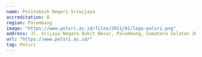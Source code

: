 ```yaml
---
name: Politeknik Negeri Sriwijaya
accreditation: B
region: Palembang
image: "https://www.polsri.ac.id/files/2011/01/logo-polsri.png"
address: Jl. Srijaya Negara Bukit Besar, Palembang, Sumatera Selatan 30139
url: "https://www.polsri.ac.id/"
tag: Polsri
---
```

